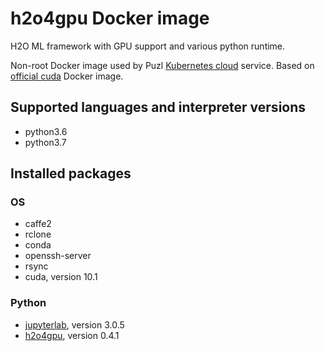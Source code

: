 # h2o4gpu Docker image

H2O ML framework with GPU support and various python runtime.

Non-root Docker image used by Puzl [Kubernetes cloud](https://puzl.cloud) service. Based on [official cuda](https://hub.docker.com/r/nvidia/cuda) Docker image.
## Supported languages and interpreter versions
- python3.6
- python3.7

## Installed packages
### OS
- caffe2
- rclone
- conda
- openssh-server
- rsync
- cuda, version 10.1

### Python
- [jupyterlab](https://pypi.org/project/jupyterlab/), version 3.0.5
- [h2o4gpu](https://pypi.org/project/h2o4gpu/), version 0.4.1


